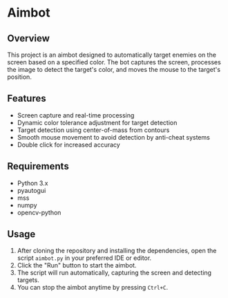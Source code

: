 # Aimbot

## Overview
This project is an aimbot designed to automatically target enemies on the screen based on a specified color. The bot captures the screen, processes the image to detect the target's color, and moves the mouse to the target's position.

## Features
- Screen capture and real-time processing
- Dynamic color tolerance adjustment for target detection
- Target detection using center-of-mass from contours
- Smooth mouse movement to avoid detection by anti-cheat systems
- Double click for increased accuracy

## Requirements
- Python 3.x
- pyautogui
- mss
- numpy
- opencv-python



## Usage
1. After cloning the repository and installing the dependencies, open the script `aimbot.py` in your preferred IDE or editor.
2. Click the "Run" button to start the aimbot.
3. The script will run automatically, capturing the screen and detecting targets.
4. You can stop the aimbot anytime by pressing `Ctrl+C`.
